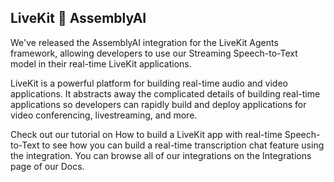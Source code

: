 ## LiveKit 🤝 AssemblyAI

We've released the AssemblyAI integration for the LiveKit Agents framework, allowing developers to use our Streaming Speech-to-Text model in their real-time LiveKit applications.

LiveKit is a powerful platform for building real-time audio and video applications. It abstracts away the complicated details of building real-time applications so developers can rapidly build and deploy applications for video conferencing, livestreaming, and more.

Check out our tutorial on How to build a LiveKit app with real-time Speech-to-Text to see how you can build a real-time transcription chat feature using the integration. You can browse all of our integrations on the Integrations page of our Docs.
